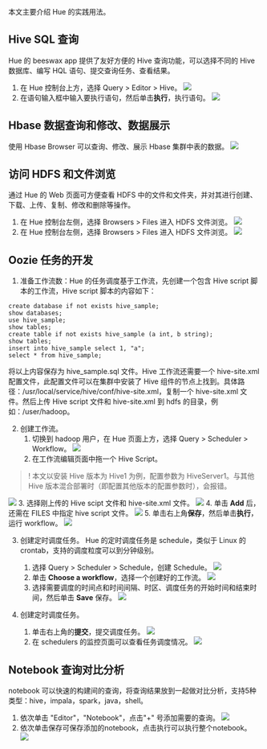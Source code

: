 本文主要介绍 Hue 的实践用法。
## Hive SQL 查询
Hue 的 beeswax app 提供了友好方便的 Hive 查询功能，可以选择不同的 Hive 数据库、编写 HQL 语句、提交查询任务、查看结果。
1. 在 Hue 控制台上方，选择 Query > Editor > Hive。
 ![](https://qcloudimg.tencent-cloud.cn/raw/48a2fbc6dacc28ea8e0f8e7d6e321d47.png)
2. 在语句输入框中输入要执行语句，然后单击**执行**，执行语句。
 ![](https://qcloudimg.tencent-cloud.cn/raw/13b69af2be822dd1364efbf2b65ce5b8.png)

## Hbase 数据查询和修改、数据展示
使用 Hbase Browser 可以查询、修改、展示 Hbase 集群中表的数据。
 ![](https://qcloudimg.tencent-cloud.cn/raw/c3a1a697b9dc33f6c017030ecc2ea23e.png)

## 访问 HDFS 和文件浏览
通过 Hue 的 Web 页面可方便查看 HDFS 中的文件和文件夹，并对其进行创建、下载、上传、复制、修改和删除等操作。
1. 在 Hue 控制台左侧，选择 Browsers > Files 进入 HDFS 文件浏览。
![](https://qcloudimg.tencent-cloud.cn/raw/03bf74cd204d23845a1d2bf738a7240e.png)
2.	在 Hue 控制台左侧，选择 Browsers > Files 进入 HDFS 文件浏览。
 ![](https://qcloudimg.tencent-cloud.cn/raw/6b94b5141206e8551974d0fde875bc6d.png)
 
## Oozie 任务的开发
1. 准备工作流数：Hue 的任务调度基于工作流，先创建一个包含 Hive script 脚本的工作流，Hive script 脚本的内容如下：
```
create database if not exists hive_sample;  
show databases;
use hive_sample;
show tables;
create table if not exists hive_sample (a int, b string);
show tables;
insert into hive_sample select 1, "a";
select * from hive_sample;
```
将以上内容保存为 hive_sample.sql 文件。Hive 工作流还需要一个 hive-site.xml 配置文件，此配置文件可以在集群中安装了 Hive 组件的节点上找到。具体路径：/usr/local/service/hive/conf/hive-site.xml，复制一个 hive-site.xml 文件。然后上传 Hive script 文件和 hive-site.xml 到 hdfs 的目录，例如：/user/hadoop。

2. 创建工作流。
	1. 切换到 hadoop 用户，在 Hue 页面上方，选择 Query > Scheduler > Workflow。
![](https://qcloudimg.tencent-cloud.cn/raw/b1b9b6361124538cb755efb3fc1d90b3.png)
	2. 在工作流编辑页面中拖一个 Hive Script。
>! 本文以安装 Hive 版本为 Hive1 为例，配置参数为 HiveServer1。与其他 Hive 版本混合部署时（即配置其他版本的配置参数时），会报错。
>
![](https://qcloudimg.tencent-cloud.cn/raw/27cbec2a4f30fc937f34a5d086b496b4.png)
	3. 选择刚上传的 Hive scipt 文件和 hive-site.xml 文件。
![](https://qcloudimg.tencent-cloud.cn/raw/251b3efbd9bb7057945cfc1ac0f1aab7.png)
	4. 单击 **Add** 后，还需在 FILES 中指定 hive script 文件。
![](https://qcloudimg.tencent-cloud.cn/raw/38e9a81097f76194047f0d302d39ab2a.png)
	5. 单击右上角**保存**，然后单击**执行**，运行 workflow。
![](https://qcloudimg.tencent-cloud.cn/raw/b0693bd5c83a26f5fa5c89539768087a.png)

3. 创建定时调度任务。
Hue 的定时调度任务是 schedule，类似于 Linux 的 crontab，支持的调度粒度可以到分钟级别。
	1. 选择 Query > Scheduler > Schedule，创建 Schedule。
![](https://qcloudimg.tencent-cloud.cn/raw/c45fd5b062e78750aab55b7ba466975b.png)
	2. 单击 **Choose a workflow**，选择一个创建好的工作流。
![](https://qcloudimg.tencent-cloud.cn/raw/5d20d799a91dbc105e4eadd9d2365bf7.png)
	3. 选择需要调度的时间点和时间间隔、时区、调度任务的开始时间和结束时间，然后单击 **Save** 保存。
![](https://qcloudimg.tencent-cloud.cn/raw/d32c3dbb0d2d41cf85387849825be565.png)

4. 创建定时调度任务。
	1. 单击右上角的**提交**，提交调度任务。
![](https://qcloudimg.tencent-cloud.cn/raw/be86060e81eac2fe1842c58e9bf57dd3.png)
	2. 在 schedulers 的监控页面可以查看任务调度情况。
![](https://qcloudimg.tencent-cloud.cn/raw/58d020d6f9bbef8ce1ac5fba59eb8fb5.png)

## Notebook 查询对比分析
notebook 可以快速的构建间的查询，将查询结果放到一起做对比分析，支持5种类型：hive，impala，spark，java，shell。
1. 依次单击 "Editor"，"Notebook"，点击"+" 号添加需要的查询。
![](https://qcloudimg.tencent-cloud.cn/raw/09d6b44c6517d1a3204f6fdb517e075f.png)
2. 依次单击保存可保存添加的notebook，点击执行可以执行整个notebook。
![](https://qcloudimg.tencent-cloud.cn/raw/d6eaf0e36d46270a1fca867695683a0e.png)

